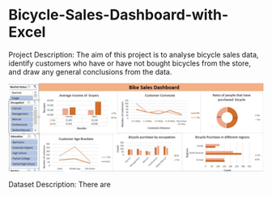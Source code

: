 # Bicycle-Sales-Dashboard-with-Excel

Project Description: The aim of this project is to analyse bicycle sales data, identify customers who have or have not bought bicycles from the store, and draw any general conclusions from the data.

![alt text](https://github.com/distinctkemi/Bicycle-Sales-Dashboard-with-Excel/blob/main/Bicycle%20sales%20dashboard%20excel.JPG)

Dataset Description: There are 
